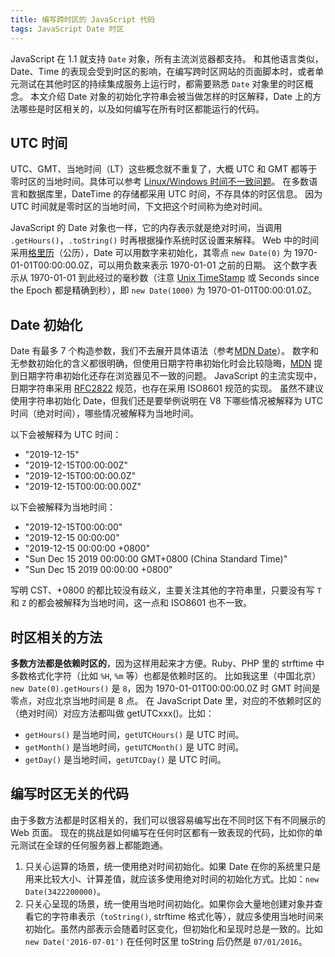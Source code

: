 ```yaml
---
title: 编写跨时区的 JavaScript 代码
tags: JavaScript Date 时区
---
```


JavaScript 在 1.1 就支持 `Date` 对象，所有主流浏览器都支持。
和其他语言类似，Date、Time 的表现会受到时区的影响，在编写跨时区网站的页面脚本时，或者单元测试在其他时区的持续集成服务上运行时，都需要熟悉 `Date` 对象里的时区概念。
本文介绍 Date 对象的初始化字符串会被当做怎样的时区解释，Date 上的方法哪些是时区相关的，以及如何编写在所有时区都能运行的代码。

<!--more-->

## UTC 时间

UTC、GMT、当地时间（LT）这些概念就不重复了，大概 UTC 和 GMT 都等于零时区的当地时间。具体可以参考 [Linux/Windows 时间不一致问题](https://harttle.land/2015/05/02/linux-windows-time.html)。
在多数语言和数据库里，DateTime 的存储都采用 UTC 时间，不存具体的时区信息。
因为 UTC 时间就是零时区的当地时间，下文把这个时间称为绝对时间。

JavaScript 的 Date 对象也一样，它的内存表示就是绝对时间，当调用 `.getHours()`，`.toString()` 时再根据操作系统时区设置来解释。
Web 中的时间采用[格里历][Gregorianum]（公历），Date 可以用数字来初始化，其零点 `new Date(0)` 为 1970-01-01T00:00:00.0Z，可以用负数来表示 1970-01-01 之前的日期。
这个数字表示从 1970-01-01 到此经过的毫秒数（注意 [Unix TimeStamp][unix-timestamp] 或 Seconds since the Epoch 都是精确到秒），即 `new Date(1000)` 为 1970-01-01T00:00:01.0Z。

## Date 初始化

Date 有最多 7 个构造参数，我们不去展开具体语法（参考[MDN Date](https://developer.mozilla.org/en-US/docs/Web/JavaScript/Reference/Global_Objects/Date)）。
数字和无参数初始化的含义都很明确，但使用日期字符串初始化时会比较隐晦，[MDN][mdn] 提到日期字符串初始化还存在浏览器见不一致的问题。
JavaScript 的主流实现中，日期字符串采用 [RFC2822][rfc2822] 规范，也存在采用 ISO8601 规范的实现。
虽然不建议使用字符串初始化 Date，但我们还是要举例说明在 V8 下哪些情况被解释为 UTC 时间（绝对时间），哪些情况被解释为当地时间。

以下会被解释为 UTC 时间：

* "2019-12-15"
* "2019-12-15T00:00:00Z"
* "2019-12-15T00:00:00.0Z"
* "2019-12-15T00:00:00.00Z"

以下会被解释为当地时间：

* "2019-12-15T00:00:00"
* "2019-12-15 00:00:00"
* "2019-12-15 00:00:00 +0800"
* "Sun Dec 15 2019 00:00:00 GMT+0800 (China Standard Time)"
* "Sun Dec 15 2019 00:00:00 +0800"

写明 CST、+0800 的都比较没有歧义，主要关注其他的字符串里，只要没有写 `T` 和 `Z` 的都会被解释为当地时间，这一点和 ISO8601 也不一致。

## 时区相关的方法

**多数方法都是依赖时区的**，因为这样用起来才方便。Ruby、PHP 里的 strftime 中多数格式化字符（比如 `%H`, `%m` 等）也都是依赖时区的。
比如我这里（中国北京） `new Date(0).getHours()` 是 `8`，因为 1970-01-01T00:00:00.0Z 时 GMT 时间是零点，对应北京当地时间是 8 点。
在 JavaScript Date 里，对应的不依赖时区的（绝对时间）对应方法都叫做 getUTCxxx()。比如：

* `getHours()` 是当地时间，`getUTCHours()` 是 UTC 时间。
* `getMonth()` 是当地时间，`getUTCMonth()` 是 UTC 时间。
* `getDay()` 是当地时间，`getUTCDay()` 是 UTC 时间。

## 编写时区无关的代码

由于多数方法都是时区相关的，我们可以很容易编写出在不同时区下有不同展示的 Web 页面。
现在的挑战是如何编写在任何时区都有一致表现的代码，比如你的单元测试在全球的任何服务器上都能跑通。

1. 只关心运算的场景，统一使用绝对时间初始化。如果 Date 在你的系统里只是用来比较大小、计算差值，就应该多使用绝对时间的初始化方式。比如：`new Date(3422200000)`。
2. 只关心呈现的场景，统一使用当地时间初始化。如果你会大量地创建对象并查看它的字符串表示（`toString()`, strftime 格式化等），就应多使用当地时间来初始化。虽然内部表示会随着时区变化，但初始化和呈现时总是一致的。比如 `new Date('2016-07-01')` 在任何时区里 toString 后仍然是 `07/01/2016`。

[mdn]: https://developer.mozilla.org/en-US/docs/Web/JavaScript/Reference/Global_Objects/Date
[rfc2822]: https://tools.ietf.org/html/rfc2822
[unix-timestamp]: http://pubs.opengroup.org/onlinepubs/9699919799/basedefs/V1_chap04.html#tag_04_16
[Gregorianum]: https://zh.wikipedia.org/wiki/%E6%A0%BC%E9%87%8C%E6%9B%86